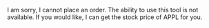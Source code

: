 I am sorry, I cannot place an order. The ability to use this tool is not available. If you would like, I can get the stock price of APPL for you.